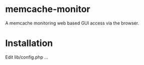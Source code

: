 memcache-monitor
================

A memcache monitoring web based GUI access via the browser.

Installation
================

Edit lib/config.php ...
